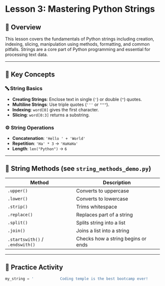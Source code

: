 # Lesson 3: Mastering Python Strings

## 📌 Overview
This lesson covers the fundamentals of Python strings including creation, indexing, slicing, manipulation using methods, formatting, and common pitfalls. Strings are a core part of Python programming and essential for processing text data.

---

## 🧠 Key Concepts

### 🔤 String Basics

- **Creating Strings**: Enclose text in single (`'`) or double (`"`) quotes.
- **Multiline Strings**: Use triple quotes (`'''` or `"""`).
- **Indexing**: `word[0]` gives the first character.
- **Slicing**: `word[0:3]` returns a substring.

### ⚙️ String Operations

- **Concatenation**: `'Hello ' + 'World'`
- **Repetition**: `'Ha' * 3` → `'HaHaHa'`
- **Length**: `len("Python")` → `6`

---

## 🧪 String Methods (see `string_methods_demo.py`)
| Method        | Description                            |
|---------------|----------------------------------------|
| `.upper()`    | Converts to uppercase                  |
| `.lower()`    | Converts to lowercase                  |
| `.strip()`    | Trims whitespace                       |
| `.replace()`  | Replaces part of a string              |
| `.split()`    | Splits string into a list              |
| `.join()`     | Joins a list into a string             |
| `.startswith()` / `.endswith()` | Checks how a string begins or ends |

---

## 🧠 Practice Activity
```python
my_string = '            Coding temple is the best bootcamp ever!      '

